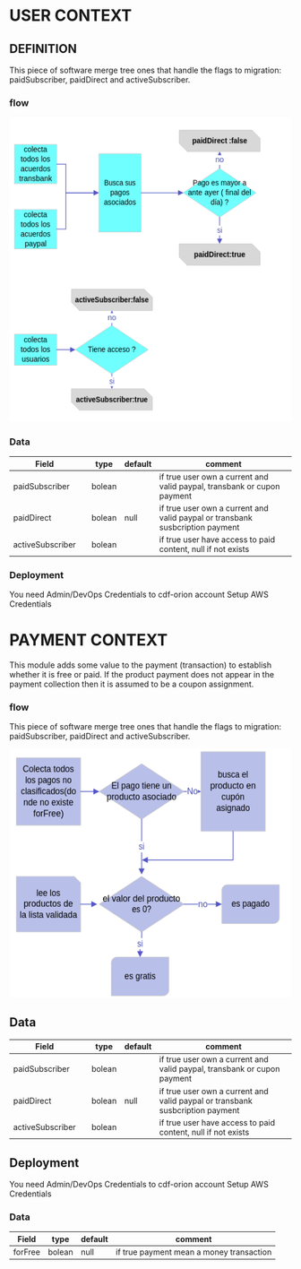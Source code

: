 
# USER CONTEXT

## DEFINITION

This piece of software merge tree ones that handle  the flags to migration: paidSubscriber, paidDirect and activeSubscriber.

### flow
![arch](./docs/images/userPayStatus.png)

### Data

| Field             |           | type   | default |    comment                                                                       |
| ------------------|---------- |------- |---------|----------------------------------------------------------------------------------|
| paidSubscriber    |           | bolean |         | if true user own a current and valid paypal, transbank or cupon payment          |
| paidDirect        |           | bolean |  null   | if true user own a current and valid paypal or transbank susbcription payment    |
| activeSubscriber  |           | bolean |         | if true user have  access to paid content, null if not exists                    |


### Deployment
You need Admin/DevOps Credentials to cdf-orion account
Setup AWS Credentials



# PAYMENT CONTEXT
This module adds some value to the payment (transaction) to establish whether it is free or paid. If the product payment does not appear in the payment collection then it is assumed to be a coupon assignment.


### flow

This piece of software merge tree ones that handle  the flags to migration: paidSubscriber, paidDirect and activeSubscriber.

![arch](./docs/images/forFree.png)
## Data

| Field             |           | type   | default |    comment                                                                       |
| ------------------|---------- |------- |---------|----------------------------------------------------------------------------------|
| paidSubscriber    |           | bolean |         | if true user own a current and valid paypal, transbank or cupon payment          |
| paidDirect        |           | bolean |  null   | if true user own a current and valid paypal or transbank susbcription payment    |
| activeSubscriber  |           | bolean |         | if true user have  access to paid content, null if not exists                    |


## Deployment
You need Admin/DevOps Credentials to cdf-orion account
Setup AWS Credentials


### Data

| Field             | type   | default |    comment                                                                       |
| ------------------|--------|---------|----------------------------------------------------------------------------------|
| forFree           | bolean |   null  | if true payment mean a money transaction                                         |

